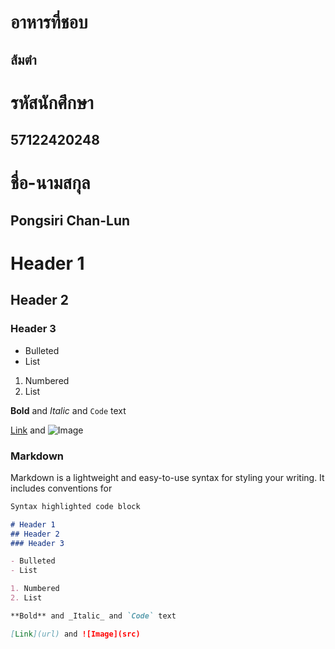 # อาหารที่ชอบ
## ส้มตำ

# รหัสนักศึกษา
## 57122420248

# ชื่อ-นามสกุล
## Pongsiri  Chan-Lun

# Header 1
## Header 2
### Header 3

- Bulleted
- List

1. Numbered
2. List

**Bold** and _Italic_ and `Code` text

[Link](url) and ![Image](src)

### Markdown

Markdown is a lightweight and easy-to-use syntax for styling your writing. It includes conventions for

```markdown
Syntax highlighted code block

# Header 1
## Header 2
### Header 3

- Bulleted
- List

1. Numbered
2. List

**Bold** and _Italic_ and `Code` text

[Link](url) and ![Image](src)
